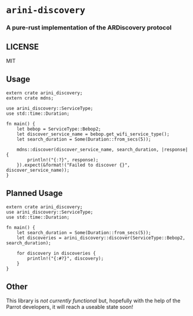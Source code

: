 # `arini-discovery`

### A pure-rust implementation of the ARDiscovery protocol

## LICENSE

MIT

## Usage

```rust,no_run
extern crate arini_discovery;
extern crate mdns;

use arini_discovery::ServiceType;
use std::time::Duration;

fn main() {
    let bebop = ServiceType::Bebop2;
    let discover_service_name = bebop.get_wifi_service_type();
    let search_duration = Some(Duration::from_secs(5));

    mdns::discover(discover_service_name, search_duration, |response| {
        println!("{:?}", response);
    }).expect(&format!("Failed to discover {}", discover_service_name));
}
```

## Planned Usage

```rust,ignore
extern crate arini_discovery;
use arini_discovery::ServiceType;
use std::time::Duration;

fn main() {
    let search_duration = Some(Duration::from_secs(5));
    let discoveries = arini_discovery::discover(ServiceType::Bebop2, search_duration);

    for discovery in discoveries {
        println!("{:#?}", discovery);
    }
}
```

## Other

This library is _not currently functional_ but, hopefully with the help of
the Parrot developers, it will reach a useable state soon!